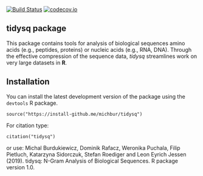 [![Build Status](https://api.travis-ci.org/michbur/tidysq.png)](https://travis-ci.org/michbur/tidysq)
[![codecov.io](https://codecov.io/github/michbur/tidysq/coverage.svg?branch=master)](https://codecov.io/github/michbur/tidysq?branch=master) 


tidysq package
------------

This package contains tools for analysis of biological sequences amino acids (e.g., peptides, proteins) or nucleic acids (e.g., RNA, DNA). Through the effective compression of the sequence data, *tidysq* streamlines work on very large datasets in **R**.

Installation
------------

You can install the latest development version of the package using the `devtools` R package.

```
source("https://install-github.me/michbur/tidysq")
```

For citation type:

```
citation("tidysq")
```

or use:
Michal Burdukiewicz, Dominik Rafacz, Weronika Puchala, Filip Pietluch, Katarzyna Sidorczuk, Stefan Roediger and Leon Eyrich Jessen (2019). tidysq: N-Gram Analysis of Biological Sequences. R package version 1.0. 
